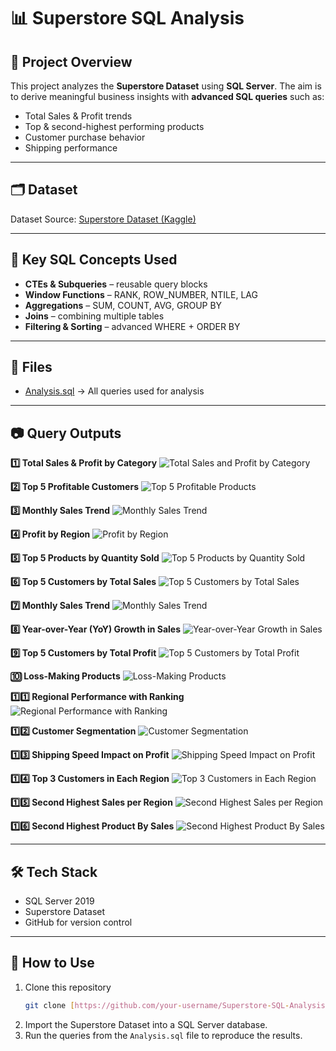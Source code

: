 # 📊 Superstore SQL Analysis 

## 📌 Project Overview 
This project analyzes the **Superstore Dataset** using **SQL Server**. 
The aim is to derive meaningful business insights with **advanced SQL queries** such as: 
- Total Sales & Profit trends 
- Top & second-highest performing products 
- Customer purchase behavior 
- Shipping performance 

---

## 🗂 Dataset 
Dataset Source: [Superstore Dataset (Kaggle)](https://www.kaggle.com/datasets/vivek468/superstore-dataset-final) 

---

## 🔑 Key SQL Concepts Used 
- **CTEs & Subqueries** – reusable query blocks 
- **Window Functions** – RANK, ROW_NUMBER, NTILE, LAG
- **Aggregations** – SUM, COUNT, AVG, GROUP BY 
- **Joins** – combining multiple tables 
- **Filtering & Sorting** – advanced WHERE + ORDER BY 

---

## 📂 Files 
- [Analysis.sql](Analysis.sql) → All queries used for analysis 

---

## 📷 Query Outputs 

**1️⃣ Total Sales & Profit by Category** ![Total Sales and Profit by Category](q1_sales_profit_by_category.png) 

**2️⃣ Top 5 Profitable Customers** ![Top 5 Profitable Products](q2_top5_customers_profit.png) 

**3️⃣ Monthly Sales Trend** ![Monthly Sales Trend](q3_monthly_sales_trend.png) 

**4️⃣ Profit by Region** ![Profit by Region](q4_profit_by_region.png) 

**5️⃣ Top 5 Products by Quantity Sold** ![Top 5 Products by Quantity Sold](q5_top5_products_quantity.png) 

**6️⃣ Top 5 Customers by Total Sales** ![Top 5 Customers by Total Sales](q6_top5_customers_sales.png) 

**7️⃣ Monthly Sales Trend** ![Monthly Sales Trend](q7_monthly_sales_trend.png) 

**8️⃣ Year-over-Year (YoY) Growth in Sales** ![Year-over-Year Growth in Sales](q8_yoy_sales_growth.png) 

**9️⃣ Top 5 Customers by Total Profit** ![Top 5 Customers by Total Profit](q9_top5_profitable_products.png) 

**🔟 Loss-Making Products** ![Loss-Making Products](q10_loss_making_products.png) 

**1️⃣1️⃣ Regional Performance with Ranking** ![Regional Performance with Ranking](q11_regional_performance_rank.png) 

**1️⃣2️⃣  Customer Segmentation** ![Customer Segmentation](q12_customer_segmentation.png) 

**1️⃣3️⃣  Shipping Speed Impact on Profit** ![Shipping Speed Impact on Profit](q13_shipping_speed_profit.png)  

**1️⃣4️⃣  Top 3 Customers in Each Region** ![Top 3 Customers in Each Region](q14_top3_customers_region.png) 

**1️⃣5️⃣  Second Highest Sales per Region** ![Second Highest Sales per Region](q15_second_highest_sales_region.png) 

**1️⃣6️⃣ Second Highest Product By Sales** ![Second Highest Product By Sales](q16_second_highest_product_sales.png) 

---

## 🛠️ Tech Stack 
- SQL Server 2019 
- Superstore Dataset 
- GitHub for version control 

---


## 🚀 How to Use
1. Clone this repository
    ```bash
    git clone [https://github.com/your-username/Superstore-SQL-Analysis.git](https://github.com/your-username/Superstore-SQL-Analysis.git)
    ```
2. Import the Superstore Dataset into a SQL Server database.
3. Run the queries from the `Analysis.sql` file to reproduce the results.
